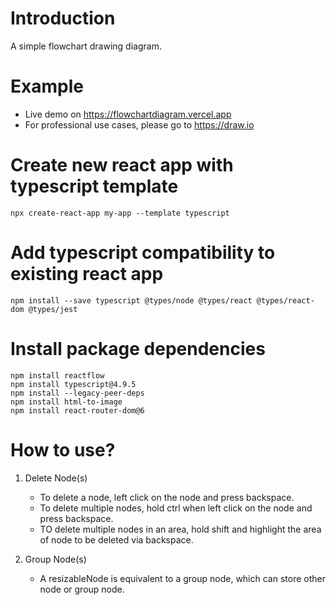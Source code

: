 # Introduction 
A simple flowchart drawing diagram. 

# Example
- Live demo on https://flowchartdiagram.vercel.app
- For professional use cases, please go to https://draw.io

# Create new react app with typescript template
```
npx create-react-app my-app --template typescript
```

# Add typescript compatibility to existing react app
```
npm install --save typescript @types/node @types/react @types/react-dom @types/jest
```

# Install package dependencies
```
npm install reactflow 
npm install typescript@4.9.5
npm install --legacy-peer-deps
npm install html-to-image
npm install react-router-dom@6
```

# How to use?

1) Delete Node(s)
   - To delete a node, left click on the node and press backspace.
   - To delete multiple nodes, hold ctrl when left click on the node and press backspace.
   - TO delete multiple nodes in an area, hold shift and highlight the area of node to be deleted via backspace.

2) Group Node(s)
    - A resizableNode is equivalent to a group node, which can store other node or group node.
